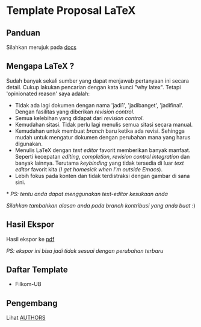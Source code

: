 # Template Proposal LaTeX

## Panduan

Silahkan merujuk pada [docs](docs/)

## Mengapa LaTeX ?

Sudah banyak sekali sumber yang dapat menjawab pertanyaan ini secara
detail. Cukup lakukan pencarian dengan kata kunci "why latex". Tetapi
'opinionated reason' saya adalah:

- Tidak ada lagi dokumen dengan nama 'jadi1', 'jadibanget',
  'jadifinal'. Dengan fasilitas yang diberikan *revision control*.
- Semua kelebihan yang didapat dari *revision control*.
- Kemudahan sitasi. Tidak perlu lagi menulis semua sitasi secara manual.
- Kemudahan untuk membuat *branch* baru ketika ada revisi. Sehingga
  mudah untuk mengatur dokumen dengan perubahan mana yang harus digunakan.
- Menulis LaTeX dengan *text editor* favorit memberikan banyak
  manfaat. Seperti kecepatan *editing*, *completion*, *revision
  control integration* dan banyak lainnya. Terutama *keybinding* yang
  tidak tersedia di luar *text editor* favorit kita (*I get homesick
  when I'm outside Emacs*).
- Lebih fokus pada konten dan tidak terdistraksi dengan gambar
  di sana sini.

\* *PS: tentu anda dapat menggunakan text-editor kesukaan anda*

*Silahkan tambahkan alasan anda pada branch kontribusi yang anda buat* :)


## Hasil Ekspor

Hasil ekspor ke
[pdf](/uploads/b9fce4ce2e77fd8f8ade938f5adc32a3/proposal.pdf)

*PS: ekspor ini bisa jadi tidak sesuai dengan perubahan terbaru*

## Daftar Template

- Filkom-UB


## Pengembang

Lihat [AUTHORS](https://github.com/azzamsa/template-skripsi-id/blob/master/AUTHORS)


